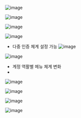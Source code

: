 ![image](https://user-images.githubusercontent.com/102650331/171542149-3e7c5f15-ad14-4659-b104-5d63eb5280e1.png)

![image](https://user-images.githubusercontent.com/102650331/171542187-2fcbcef4-576b-42f8-90ad-2699b505149b.png)

![image](https://user-images.githubusercontent.com/102650331/171542210-0e740bad-d13a-4aa9-a47b-8330422b7c5b.png)

![image](https://user-images.githubusercontent.com/102650331/171542233-7e5cebdf-cae9-429a-a3ed-237df83b7fd6.png)

- 다중 인증 체계 설정 가능 
![image](https://user-images.githubusercontent.com/102650331/171542267-9e4f04b9-541a-492d-a967-ee06598add1b.png)

![image](https://user-images.githubusercontent.com/102650331/171542333-ee736c9a-e87b-4a13-985f-88bb4f17292a.png)

- 계정 역활별 메뉴 체계 변화
- 
![image](https://user-images.githubusercontent.com/102650331/171542506-f5413fb9-bef0-4883-a5c0-f843aa1b5958.png)

![image](https://user-images.githubusercontent.com/102650331/171542603-af7fcca9-b677-40a0-b93f-dab2fb684b84.png)

![image](https://user-images.githubusercontent.com/102650331/171542636-4d39180a-0a55-47d8-9dd0-7793d3fdd039.png)

![image](https://user-images.githubusercontent.com/102650331/171542671-4abe7d88-59c6-4ebc-8f9b-4bef19048b5f.png)



